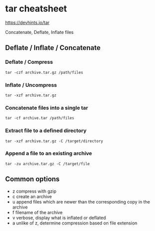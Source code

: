# tar cheatsheet
https://devhints.io/tar

Concatenate, Deflate, Inflate files

## Deflate / Inflate / Concatenate
### Deflate / Compress
`tar -czf archive.tar.gz /path/files`

### Inflate / Uncompress
`tar -xzf archive.tar.gz`

### Concatenate files into a single tar
`tar -cf archive.tar /path/files`

### Extract file to a defined directory
`tar -xzf archive.tar.gz -C /target/directory`

### Append a file to an existing archive
`tar -zu archive.tar.gz -C /target/file`

## Common options

* z	compress with gzip
* c	create an archive
* u	append files which are newer than the corresponding copy in the archive
* f	filename of the archive
* v	verbose, display what is inflated or deflated
* a	unlike of z, determine compression based on file extension